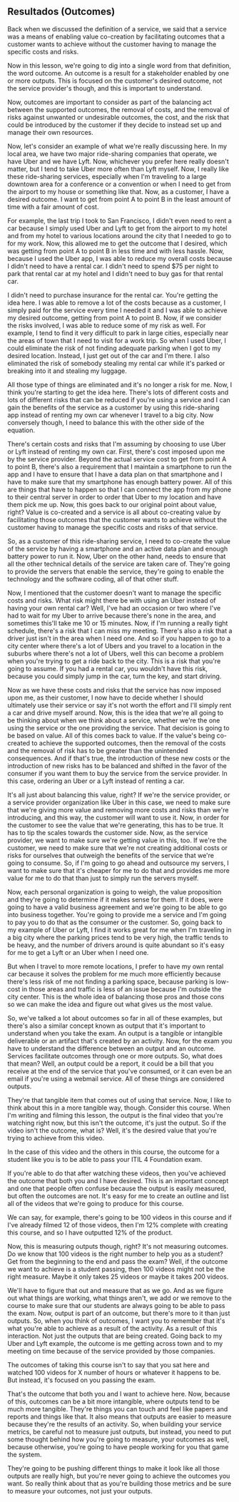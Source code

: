 ## Resultados (Outcomes) 

Back when we discussed the definition of a service, we said that a service was a means of enabling value co-creation by facilitating outcomes
 that a customer wants to achieve without the customer having to manage the specific costs and risks.

Now in this lesson, we're going to dig into a single word from that definition, the word outcome. An outcome is a result for a stakeholder enabled
 by one or more outputs. This is focused on the customer's desired outcome, not the service provider's though, and this is important to understand.

Now, outcomes are important to consider as part of the balancing act between the supported outcomes, the removal of costs, and the removal of risks
 against unwanted or undesirable outcomes, the cost, and the risk that could be introduced by the customer if they decide to instead set up
 and manage their own resources.

Now, let's consider an example of what we're really discussing here. In my local area, we have two major ride-sharing companies that operate, we 
 have Uber and we have Lyft. Now, whichever you prefer here really doesn't matter, but I tend to take Uber more often than Lyft myself. Now, I 
 really like these ride-sharing services, especially when I'm traveling to a large downtown area for a conference or a convention or when I need
 to get from the airport to my house or something like that. Now, as a customer, I have a desired outcome. I want to get from point A to point B 
 in the least amount of time with a fair amount of cost.

For example, the last trip I took to San Francisco, I didn't even need to rent a car because I simply used Uber and Lyft to get from the airport to
 my hotel and from my hotel to various locations around the city that I needed to go to for my work. Now, this allowed me to get the outcome that I
 desired, which was getting from point A to point B in less time and with less hassle. Now, because I used the Uber app, I was able to reduce my 
 overall costs because I didn't need to have a rental car. I didn't need to spend $75 per night to park that rental car at my hotel and I didn't need
 to buy gas for that rental car.

I didn't need to purchase insurance for the rental car. You're getting the idea here. I was able to remove a lot of the costs because as a customer, 
 I simply paid for the service every time I needed it and I was able to achieve my desired outcome, getting from point A to point B. Now, if we consider
 the risks involved, I was able to reduce some of my risk as well. For example, I tend to find it very difficult to park in large cities, especially near
 the areas of town that I need to visit for a work trip. So when I used Uber, I could eliminate the risk of not finding adequate parking when I got to my
 desired location. Instead, I just get out of the car and I'm there. I also eliminated the risk of somebody stealing my rental car while it's parked or 
 breaking into it and stealing my luggage.

All those type of things are eliminated and it's no longer a risk for me. Now, I think you're starting to get the idea here. There's lots of different 
 costs and lots of different risks that can be reduced if you're using a service and I can gain the benefits of the service as a customer by using this
 ride-sharing app instead of renting my own car whenever I travel to a big city. Now conversely though, I need to balance this with the other side of the
 equation.

There's certain costs and risks that I'm assuming by choosing to use Uber or Lyft instead of renting my own car. First, there's cost imposed upon me by the
 service provider. Beyond the actual service cost to get from point A to point B, there's also a requirement that I maintain a smartphone to run the app and
 I have to ensure that I have a data plan on that smartphone and I have to make sure that my smartphone has enough battery power. All of this are things that
 have to happen so that I can connect the app from my phone to their central server in order to order that Uber to my location and have them pick me up. Now,
 this goes back to our original point about value, right? Value is co-created and a service is all about co-creating value by facilitating those outcomes that
 the customer wants to achieve without the customer having to manage the specific costs and risks of that service. 

So, as a customer of this ride-sharing service, I need to co-create the value of the service by having a smartphone and an active data plan and enough battery
 power to run it. Now, Uber on the other hand, needs to ensure that all the other technical details of the service are taken care of. They're going to provide 
 the servers that enable the service, they're going to enable the technology and the software coding, all of that other stuff. 

Now, I mentioned that the customer doesn't want to manage the specific costs and risks. What risk might there be with using an Uber instead of having your own
 rental car? Well, I've had an occasion or two where I've had to wait for my Uber to arrive because there's none in the area, and sometimes this'll take me 10
 or 15 minutes. Now, if I'm running a really tight schedule, there's a risk that I can miss my meeting. There's also a risk that a driver just isn't in the area
 when I need one. And so if you happen to go to a city center where there's a lot of Ubers and you travel to a location in the suburbs where there's not a lot 
 of Ubers, well this can become a problem when you're trying to get a ride back to the city. This is a risk that you're going to assume. If you had a rental car,
 you wouldn't have this risk, because you could simply jump in the car, turn the key, and start driving. 

Now as we have these costs and risks that the service has now imposed upon me, as their customer, I now have to decide whether I should ultimately use their 
 service or say it's not worth the effort and I'll simply rent a car and drive myself around. Now, this is the idea that we're all going to be thinking about
 when we think about a service, whether we're the one using the service or the one providing the service. That decision is going to be based on value. 
All of this comes back to value. If the value's being co-created to achieve the supported outcomes, then the removal of the costs and the removal of risk has to
 be greater than the unintended consequences. And if that's true, the introduction of these new costs or the introduction of new risks has to be balanced and 
 shifted in the favor of the consumer if you want them to buy the service from the service provider. In this case, ordering an Uber or a Lyft instead of renting a car.

It's all just about balancing this value, right? If we're the service provider, or a service provider organization like Uber in this case, we need to make sure 
 that we're giving more value and removing more costs and risks than we're introducing, and this way, the customer will want to use it. Now, in order for the 
 customer to see the value that we're generating, this has to be true. It has to tip the scales towards the customer side. Now, as the service provider, we want to
 make sure we're getting value in this, too. If we're the customer, we need to make sure that we're not creating additional costs or risks for ourselves that outweigh
 the benefits of the service that we're going to consume. So, if I'm going to go ahead and outsource my servers, I want to make sure that it's cheaper for me to do that
 and provides me more value for me to do that than just to simply run the servers myself.

Now, each personal organization is going to weigh, the value proposition and they're going to determine if it makes sense for them. If it does, were going to have a valid business agreement and we're going to be able to go into business together. You're going to provide me a service and I'm going to pay you to do that as the consumer or the customer. So, going back to my example of Uber or Lyft, I find it works great for me when I'm traveling in a big city where the parking prices tend to be very high, the traffic tends to be heavy, and the number of drivers around is quite abundant so it's easy for me to get a Lyft or an Uber when I need one.

But when I travel to more remote locations, I prefer to have my own rental car because it solves the problem for me much more efficiently because there's less risk of me not finding a parking space, because parking is low-cost in those areas and traffic is less of an issue because I'm outside  the city center. This is the whole idea of balancing those pros and those cons so we can make the idea  and figure out what gives us the most value. 

So, we've talked a lot about outcomes so far in all of these examples, but there's also a similar concept known as output that it's important to understand when you take the exam. An output is a tangible or intangible deliverable or an artifact that's created by an activity. Now, for the exam you have to understand the difference between an output and an outcome. Services facilitate outcomes through one or more outputs. So, what does that mean? Well, an output could be a report, it could be a bill that you receive at the end of the service that you've consumed, or it can even be an email if you're using a webmail service. All of these things are considered outputs.

They're that tangible item that comes out of using that service. Now, I like to think about this in a more tangible way, though. Consider this course. When I'm writing and filming this lesson, the output is the final video that you're watching right now, but this isn't the outcome, it's just the output. So if the video isn't the outcome, what is? Well, it's the desired value that you're trying to achieve from this video.

In the case of this video and the others in this course, the outcome for a student like you is to be able to pass your ITIL 4 Foundation exam.

If you're able to do that after watching these videos, then you've achieved the outcome that both you and I have desired. This is an important concept and one that people often confuse because the output is easily measured, but often the outcomes are not. It's easy for me to create an outline and list all of the videos that we're going to produce for this course.

We can say, for example, there's going to be 100 videos in this course and if I've already filmed 12 of those videos, then I'm 12% complete with creating this course, and so I 
 have outputted 12% of the product.

Now, this is measuring outputs though, right? It's not measuring outcomes. Do we know that 100 videos is the right number to help you as a student? Get from the beginning to the end and pass the exam? Well, if the outcome we want to achieve is a student passing, then 100 videos might not be the right measure. Maybe it only takes 25 videos or maybe it takes 200 videos.

We'll have to figure that out and measure that as we go. And as we figure out what things are working, what things aren't, we add or we remove to the course to make sure that our students are always going to be able to pass the exam. Now, output is part of an outcome, but there's more to it than just outputs. So, when you think of outcomes, I want you to remember that it's what you're able to achieve as a result of the activity. As a result of this interaction. Not just the outputs that are being created. Going back to my Uber and Lyft example, the outcome is me getting across town and to my meeting on time because of the service provided by those companies.

The outcomes of taking this course isn't to say that you sat here and watched 100 videos for X number of hours or whatever it happens to be. But instead, it's focused on you passing the exam.

That's the outcome that both you and I want to achieve here. Now, because of this, outcomes can be a bit more intangible, where outputs tend to be much more tangible. They're things  you can touch and feel like papers and reports and things like that. It also means that outputs are easier to measure because they're the results of an activity. So, when building your service metrics, be careful not to measure just outputs, but instead, you need to put some thought behind how you're going to measure, your outcomes as well, because otherwise, you're going to have people working for you that game the system.

They're going to be pushing different things to make it look like all those outputs are really high, but you're never going to achieve the outcomes you want. So really think about  that as you're building those metrics and be sure to measure your outcomes, not just your outputs.
